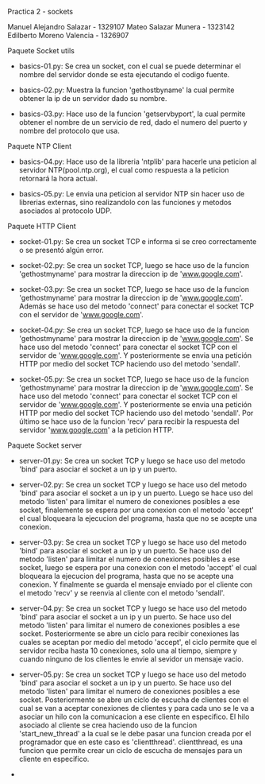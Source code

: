 Practica 2 - sockets

Manuel Alejandro Salazar - 1329107
Mateo Salazar Munera - 1323142
Edilberto Moreno Valencia - 1326907


Paquete Socket utils

- basics-01.py: Se crea un socket, con el cual se puede determinar el nombre del servidor donde se esta ejecutando el codigo fuente.

- basics-02.py: Muestra la funcion 'gethostbyname' la cual permite obtener la ip de un servidor dado su nombre.

- basics-03.py: Hace uso de la funcion 'getservbyport', la cual permite obtener el nombre de un servicio de red, dado el numero del puerto y nombre del protocolo que usa.


Paquete NTP Client

- basics-04.py: Hace uso de la libreria 'ntplib' para hacerle una peticion al servidor NTP(pool.ntp.org), el cual como respuesta a la peticion retornará la hora actual.

- basics-05.py: Le envia una peticion al servidor NTP sin hacer uso de librerias externas, sino realizandolo con las funciones y metodos asociados al protocolo UDP.

Paquete HTTP Client

- socket-01.py: Se crea un socket TCP e informa si se creo correctamente o se presentó algún error.

- socket-02.py: Se crea un socket TCP, luego se hace uso de la funcion 'gethostmyname' para mostrar la direccion ip de 'www.google.com'.

- socket-03.py: Se crea un socket TCP, luego se hace uso de la funcion 'gethostmyname' para mostrar la direccion ip de 'www.google.com'. Además se hace uso del metodo 'connect' para conectar el socket TCP con el servidor de 'www.google.com'.

- socket-04.py: Se crea un socket TCP, luego se hace uso de la funcion 'gethostmyname' para mostrar la direccion ip de 'www.google.com'. Se hace uso del metodo 'connect' para conectar el socket TCP con el servidor de 'www.google.com'. Y posteriormente se envia una petición HTTP por medio del socket TCP haciendo uso del metodo 'sendall'.

- socket-05.py: Se crea un socket TCP, luego se hace uso de la funcion 'gethostmyname' para mostrar la direccion ip de 'www.google.com'. Se hace uso del metodo 'connect' para conectar el socket TCP con el servidor de 'www.google.com'. Y posteriormente se envia una petición HTTP por medio del socket TCP haciendo uso del metodo 'sendall'. Por último se hace uso de la funcion 'recv' para recibir la respuesta del servidor 'www.google.com' a la peticion HTTP.

Paquete Socket server

- server-01.py: Se crea un socket TCP y luego se hace uso del metodo 'bind' para asociar el socket a un ip y un puerto.

- server-02.py: Se crea un socket TCP y luego se hace uso del metodo 'bind' para asociar el socket a un ip y un puerto. Luego se hace uso del metodo 'listen' para limitar el numero de conexiones posibles a ese socket, finalemente se espera por una conexion con el metodo 'accept' el cual bloqueara la ejecucion del programa, hasta que no se acepte una conexion.

- server-03.py: Se crea un socket TCP y luego se hace uso del metodo 'bind' para asociar el socket a un ip y un puerto. Se hace uso del metodo 'listen' para limitar el numero de conexiones posibles a ese socket, luego se espera por una conexion con el metodo 'accept' el cual bloqueara la ejecucion del programa, hasta que no se acepte una conexion. Y finalmente se guarda el mensaje enviado por el cliente con el metodo 'recv' y se reenvia al cliente con el metodo 'sendall'.

- server-04.py: Se crea un socket TCP y luego se hace uso del metodo 'bind' para asociar el socket a un ip y un puerto. Se hace uso del metodo 'listen' para limitar el numero de conexiones posibles a ese socket. Posteriormente se abre un ciclo para recibir conexiones las cuales se aceptan por medio del metodo 'accept', el ciclo permite que el servidor reciba hasta 10 conexiones, solo una al tiempo, siempre y cuando ninguno de los clientes le envie al sevidor un mensaje vacio.

- server-05.py: Se crea un socket TCP y luego se hace uso del metodo 'bind' para asociar el socket a un ip y un puerto. Se hace uso del metodo 'listen' para limitar el numero de conexiones posibles a ese socket. Posteriormente se abre un ciclo de escucha de clientes con el cual se van a aceptar conexiones de clientes y para cada uno se le va a asociar un hilo con la comunicacion a ese cliente en especifico. El hilo asociado al cliente se crea haciendo uso de la funcion 'start_new_thread' a la cual se le debe pasar una funcion creada por el programador que en este caso es 'clientthread'. clientthread, es una funcion que permite crear un ciclo de escucha de mensajes para un cliente en especifico.

- 


